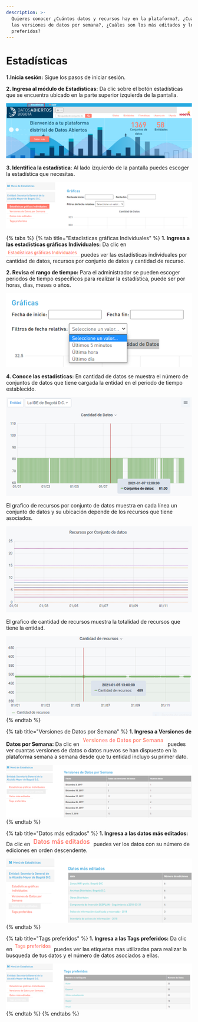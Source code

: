 ```yaml
---
description: >-
  Quieres conocer ¿Cuántos datos y recursos hay en la plataforma?, ¿Cuáles son
  las versiones de datos por semana?, ¿Cuáles son los más editados y los
  preferidos?
---
```


# Estadísticas

**1.Inicia sesión:** Sigue los pasos de iniciar sesión.

**2. Ingresa al módulo de Estadísticas:** Da clic sobre el botón estadísticas que se encuentra ubicado en la parte superior izquierda de la pantalla.

![](../.gitbook/assets/48.png)

**3. Identifica la estadística**: Al lado izquierdo de la pantalla puedes escoger la estadística que necesitas.

![](../.gitbook/assets/68.png)

{% tabs %}
{% tab title="Estadísticas gráficas Individuales" %}
**1.  Ingresa a las estadísticas gráficas Individuales:** Da clic en ![](../.gitbook/assets/50.png) puedes ver las estadísticas individuales por cantidad de datos, recursos por conjunto de datos y cantidad de recurso.

**2. Revisa el rango de tiempo:** Para el administrador se pueden escoger periodos de tiempo específicos para realizar la estadística, puede ser por horas, días, meses o años.   

![](../.gitbook/assets/58.png)

 **4. Conoce las estadísticas:** En cantidad de datos se muestra el número de conjuntos de datos que tiene cargada la entidad en el periodo de tiempo establecido. 

![](../.gitbook/assets/54.png)

El grafico de recursos por conjunto de datos muestra en cada línea un conjunto de datos y su ubicación depende de los recursos que tiene asociados.

![](../.gitbook/assets/55.png)

El grafico de cantidad de recursos muestra la totalidad de recursos que tiene la entidad.

![](../.gitbook/assets/56.png)
{% endtab %}

{% tab title="Versiones de Datos por Semana" %}
**1.  Ingresa a Versiones de Datos por Semana:** Da clic en ![](../.gitbook/assets/62.png) puedes ver cuantas versiones de datos o datos nuevos se han dispuesto en la plataforma semana a semana desde que tu entidad incluyo su primer dato.

![](../.gitbook/assets/69.png)
{% endtab %}

{% tab title="Datos más editados" %}
**1.  Ingresa a las datos más editados:** Da clic en ![](../.gitbook/assets/64.png)puedes ver los datos con su número de ediciones en orden descendente. 

![](../.gitbook/assets/65.png)
{% endtab %}

{% tab title="Tags preferidos" %}
**1.  Ingresa a las Tags preferidos:** Da clic en ![](../.gitbook/assets/66.png)puedes ver las etiquetas mas utilizadas para realizar la busqueda de tus datos y el número de datos asociados a ellas.

![](../.gitbook/assets/70.png)
{% endtab %}
{% endtabs %}

